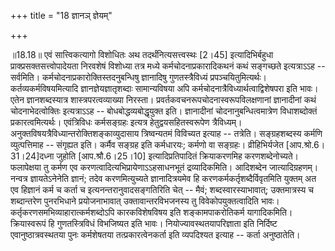 +++
title = "18 ज्ञानञ् ज्ञेयम्"

+++
  
  
॥18.18॥ एवं सात्त्विकत्यागो विशोधितः अथ तदर्थंनित्यसत्त्वस्थः \[2।45\]
इत्यादिभिर्बहुधा प्राक्प्रसक्तसत्त्वोपादेयता निरवशेषं विशोध्या तत्र
मध्ये कर्मचोदनाप्रकारादिकथनं कथं सङ्गच्छते इत्यत्राऽऽह -- सर्वमिति।
कर्मचोदनाप्रकारोक्तिस्तदनुबन्धिषु ज्ञानादिषु गुणतस्त्रैविध्यं
प्रपञ्चयितुमित्यर्थः। कर्तव्यकर्मविषयमित्यादि ज्ञानज्ञेयज्ञातृशब्दाः
सामान्यविषया अपि कर्मचोदनात्रैविध्यार्थत्वाद्विशेषपरा इति भावः। एतेन
ज्ञानशब्दस्यात्र शास्त्रपरत्वव्याख्या निरस्ता।
प्रवर्तकवचनरूपचोदनास्वरूपविलक्षणानां ज्ञानादीनां कथं चोदनाभेदत्वोक्तिः
इत्यत्राऽऽह -- बोधबोद्धव्यबोद्धृयुक्त इति। ज्ञानादीनां
चोदनानुबन्धित्वमात्रेण विधाशब्दोक्तं प्रकारत्वमित्यर्थः। एवंत्रिविधः
कर्मसङ्ग्रहः इत्यत्र हेतुद्वयसहितस्वरूपेण
त्रैविध्यम्। अनुक्तविषयत्रैविध्यान्तरोक्तिशङ्काव्युदासाय त्रिष्वन्यतमं
विविच्यत इत्याह -- तत्रेति। सङ्ग्रहशब्दस्य कर्मणि व्युत्पत्तिमाह --
संगृह्यत इति। कर्मैव सङ्ग्रह इति कर्मधारयः; कर्मणो वा सङ्ग्रहः।
व्रीहिभिर्यजेत \[आप.श्रो.6।31।24\]दध्ना जुहोति \[आप.श्रौ.6।25।10\]
इत्यादिप्रतिपादितं क्रियाकरणमिह करणशब्देनोच्यते। फलापेक्षया तु कर्मण एव
करणत्वादित्यभिप्रायेणाऽऽहसाधनभूतं द्रव्यादिकमिति। आदिशब्देन
जात्यादिग्रहणम्। नन्वत्र ज्ञायतेऽनेनेति ज्ञानं; तदेव करणमित्युच्यते
ज्ञानादित्रयमेव हि करणकर्मकर्तृशब्दैर्विवृतमिति युक्तम् अत एव हिज्ञानं
कर्म च कर्ता च इत्यनन्तरानुवादसङ्गतिरिति चेत् -- मैवं;
शब्दस्वारस्याभावात्; उक्तमात्रस्य च शब्दान्तरेण पुनरभिधाने
प्रयोजनाभावात् उक्तावान्तरविभजनस्य तु विवेकोपयुक्तत्वादिति भावः।
कर्तृकरणसमभिव्याहारात्कर्मशब्दोऽपि कारकविशेषविषय इति शङ्कामपाकरोतिकर्म
यागादिकमिति। क्रियास्वरूपं हि गुणतस्त्रिविधं विभजिष्यत इति भावः।
नियोज्यावस्थतयापरिज्ञाता इति निर्दिष्ट एवानुष्ठात्रवस्थतया पुनः
कर्मशेषतया तत्प्रकारत्वेनकर्ता इति व्यपदिश्यत इत्याह -- कर्ता
अनुष्ठातेति।  
  
